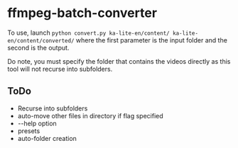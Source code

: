 # ffmpeg-batch-converter

To use, launch `python convert.py ka-lite-en/content/ ka-lite-en/content/converted/` where the first parameter is the input folder and the second is the output.

Do note, you must specify the folder that contains the videos directly as this tool will not recurse into subfolders.

## ToDo
* Recurse into subfolders
* auto-move other files in directory if flag specified
* --help option
* presets
* auto-folder creation